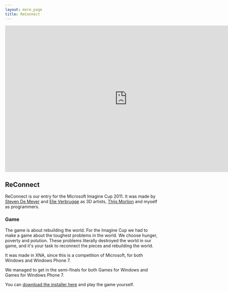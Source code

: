 ```yaml
---
layout: more_page
title: ReConnect
---
```


<iframe src="http://player.vimeo.com/video/27367675?title=0&amp;byline=0&amp;portrait=0" width="800" height="480" frameborder="0" webkitAllowFullScreen allowFullScreen></iframe>

## ReConnect

ReConnect is our entry for the Microsoft Imagine Cup 2011. It was made by [Steven De Meyer](http://www.3dstevendemeyer.com/) and [Elie Verbrugge](http://elieverbrugge.com/) as 3D artists, [Thijs Morlion](http://www.thijsmorlion.com/) and myself as programmers.

### Game

The game is about rebuilding the world. For the Imagine Cup we had to make a game about the toughest problems in the world. We choose hunger, poverty and polution. These problems literally destroyed the world in our game, and it's your task to reconnect the pieces and rebuilding the world.

It was made in XNA, since this is a competition of Microsoft, for both Windows and Windows Phone 7.

We managed to get in the semi-finals for both Games for Windows and Games for Windows Phone 7.

You can [download the installer here](http://dl.dropbox.com/u/10448192/Pablo%27s%20Site/Game%20Downloads/ReConnect/ReConnect-%20Installer.rar) and play the game yourself.
